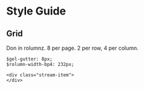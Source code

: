 Style Guide
===========

<h2>Grid</h2>

Don in rolumnz.
8 per page.
2 per row, 4 per column.


```
$gel-gutter: 8px;
$rolumn-width-bp4: 232px;
```

```
<div class="stream-item">
</div>
 ```

